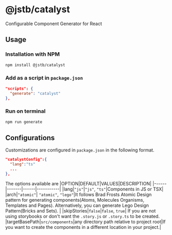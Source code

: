# @jstb/catalyst

Configurable Component Generator for React

## Usage

### Installation with NPM

```bash
npm install @jstb/catalyst
```

### Add as a script in `package.json`

```json
"scripts": {
  "generate": "catalyst"
},
```

### Run on terminal

```bash
npm run generate
```

## Configurations

Customizations are configured in `package.json` in the following format.

```json
"catalystConfig":{
  "lang":"ts"
  ...
},
```

The options available are
|OPTION|DEFAULT|VALUES|DESCRIPTION|
|------|-------|------|-----------|
|lang|`"js"`|`"js"`, `"ts"`|Components in JS or TSX|
|arch|`"atomic"`| `"atomic"`, `"lego"`|It follows Brad Frosts Atomic Design pattern for generating components(Atoms, Molecules Organisms, Templates and Pages). Alternatively, you can generate Lego Design Pattern(Bricks and Sets). |
|skipStories|`false`|`false`, `true`| If you are not using storybooks or don't want the `.story.js` or `.story.ts` to be created.
|targetBasePath|`src/components`|any directory path relative to project root|If you want to create the components in a different location in your project.|
